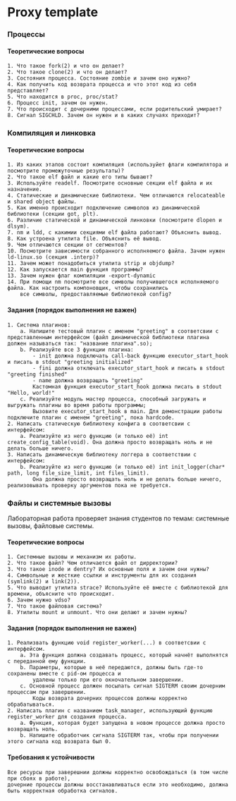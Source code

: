 # Proxy template

### Процессы

#### Теоретические вопросы
    1. Что такое fork(2) и что он делает?
    2. Что такое clone(2) и что он делает?
    3. Состояния процесса. Состояние zombie и зачем оно нужно?
    4. Как получить код возврата процесса и что этот код из себя представляет?
    5. Что находится в proc, proc/stat?
    6. Процесс init, зачем он нужен.
    7. Что происходит с дочерними процессами, если родительский умирает?
    8. Сигнал SIGCHLD. Зачем он нужен и в каких случаях приходит?


### Компиляция и линковка

#### Теоретические вопросы
    1. Из каких этапов состоит компиляция (используйет флаги компилятора и посмотрите промежуточные результаты)?
    2. Что такое elf файл и какие его типы бывают?
    3. Используйте readelf. Посмотрите основные секции elf файла и их назначение.
    4. Статические и динамические библиотеки. Чем отличаются relocateable и shared object файлы.
    5. Как именно происходит подключение символов из динамической библиотеки (секции got, plt).
    6. Различие статической и динамической линковки (посмотрите dlopen и dlsym).
    7. nm и ldd, с какимии секциями elf файла работают? Объяснить вывод.
    8. Как устроена утилита file. Объяснить её вывод.
    9. Чем отличаются секции от сегментов?
    10. Посмотрите зависимости собранного исполняемого файла. Зачем нужен ld-linux.so (секция .interp)?
    11. Зачем может понадобиться утилита strip и objdump?
    12. Как запускается main функция программы?
    13. Зачем нужен флаг компиляции -export-dynamic
    14. При помощи nm посмотрите все символы получившегося исполняемого файла. Как настроить компоновщик, чтобы сохранились 
        все символы, предоставляемые библиотекой config?

#### Задания (порядок выполнения не важен)
    1. Система плагинов:
        a. Напишите тестовый плагин с именем "greeting" в соответсвии с представленным интерфейсом (файл динамической библиотеки плагина должен называться так: "название плагина".so);
        b. Реализуйте все 3 функции плагина:
            - init должна подключать call-back функцию executor_start_hook и писать в stdout "greeting initialized"
            - fini должна отключать executor_start_hook и писать в stdout "greeting finished"
            - name должна возвращать "greeting" 
            Кастомная функция executor_start_hook должна писать в stdout "Hello, world!"
        c. Реализуйте модуль мастер процесса, способный загружать и выгружать плагины во время работы программы; 
            Вызовите executor_start_hook в main. Для демонстрации работы подключите плагин с именем "greeting", пока hardcode.  
    2. Написать статическую библиотеку конфига в соответсвии с интерфейсом:
        a. Реализуйте из него функцию (и только её) int create_config_table(void). Она должна просто возвращать ноль и не делать больше ничего.
    3. Написать динамическую библиотеку логгера в соответствии с интерфейсом:
        b. Реализуйте из него функцию (и только её) int init_logger(char* path, long file_size_limit, int files_limit).
            Она должна просто возвращать ноль и не делать больше ничего, реализовывать проверку аргументов пока не требуется.
           
             
### Файлы и системные вызовы
Лабораторная работа проверяет знания студентов по темам: системные вызовы, файловые системы.

#### Теоретические вопросы
    1. Системные вызовы и механизм их работы.
    2. Что такое файл? Чем отличается файл от дирректории?
    3. Что такое inode и dentry? Их основные поля и зачем они нужны?
    4. Символьные и жесткие ссылки и инструменты для их создания (symlink(2) и link(2)).
    5. Что выводит утилита strace? Используйте её вместе с библиотекой для времени, объясните что происходит.
    6. Зачем нужно vdso?
    7. Что такое файловая система?
    8. Утилиты mount и unmount. Что они делают и зачем нужны?




#### Задания (порядок выполнения не важен)
    1. Реализвать функцию void register_worker(...) в соответсвии с интерфейсом.
        a. Эта функция должна создавать процесс, который начнёт выполнятся с переданной ему функции.
        b. Параметры, которые в неё передаются, должны быть где-то сохранены вместе с pid-ом процесса и
            удалены только при его окночательном завершении.
        c. Основной процесс должен посылать сигнал SIGTERM своим дочерним процессам при завершении.
            Коды возврата дочерних процессов должны корректно обрабатываться.
    2. Написать плагин с названием task_manager, использующий функцию register_worker для создания процесса.
        a. Функция, которая будет запущена в новом процессе должна просто возвращать ноль.
        b. Напишите обработчик сигнала SIGTERM так, чтобы при получении этого сигнала код возврата был 0.

#### Требования к устойчивости
    
    Все ресурсы при заверешнии должны корректно освобождаться (в том числе при сбоях в работе),
    дочерние процессы должны восстанавливаться если это необходимо, должна быть корректная обработка сигналов.